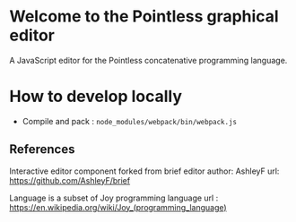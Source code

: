 # Welcome to the Pointless graphical editor 

A JavaScript editor for the Pointless concatenative programming language.

# How to develop locally
* Compile and pack    :  `node_modules/webpack/bin/webpack.js`

## References
Interactive editor component forked from brief editor
author: AshleyF url: https://github.com/AshleyF/brief

Language is a subset of Joy programming language url : https://en.wikipedia.org/wiki/Joy_(programming_language)



